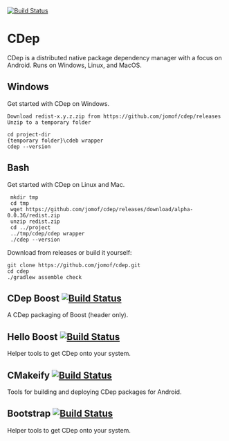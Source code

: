 [![Build Status](https://travis-ci.org/jomof/cdep.svg?branch=master)](https://travis-ci.org/jomof/cdep)


# CDep
CDep is a distributed native package dependency manager with a focus on Android. Runs on Windows, Linux, and MacOS.


## Windows
Get started with CDep on Windows.

    Download redist-x.y.z.zip from https://github.com/jomof/cdep/releases
    Unzip to a temporary folder
    
    cd project-dir
    {temporary folder}\cdeb wrapper
    cdep --version
   
 ## Bash
 Get started with CDep on Linux and Mac.
 
     mkdir tmp
     cd tmp
     wget https://github.com/jomof/cdep/releases/download/alpha-0.0.36/redist.zip
     unzip redist.zip
     cd ../project
     ../tmp/cdep/cdep wrapper
     ./cdep --version

Download from releases or build it yourself:

    git clone https://github.com/jomof/cdep.git
    cd cdep
    ./gradlew assemble check
    
    
## CDep Boost [![Build Status](https://travis-ci.org/jomof/boost.svg?branch=master)](https://github.com/jomof/boost)
A CDep packaging of Boost (header only).


## Hello Boost [![Build Status](https://travis-ci.org/jomof/hello-boost.svg?branch=master)](https://github.com/jomof/hello-boost)
Helper tools to get CDep onto your system.

## CMakeify [![Build Status](https://travis-ci.org/jomof/cmakeify.svg?branch=master)](https://github.com/jomof/cmakeify)
Tools for building and deploying CDep packages for Android.

## Bootstrap [![Build Status](https://travis-ci.org/jomof/bootstrap.svg?branch=master)](https://github.com/jomof/bootstrap)
Helper tools to get CDep onto your system.

